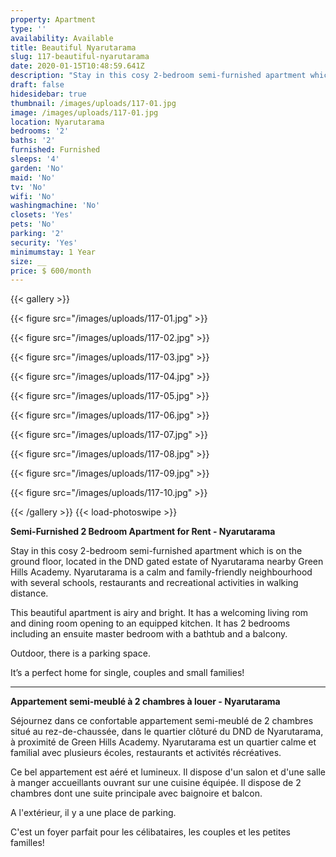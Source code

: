 ```yaml
---
property: Apartment
type: ''
availability: Available
title: Beautiful Nyarutarama
slug: 117-beautiful-nyarutarama
date: 2020-01-15T10:48:59.641Z
description: "Stay in this cosy 2-bedroom semi-furnished apartment which is on the ground floor, located in the DND gated estate of Nyarutarama nearby Green Hills Academy. Nyarutarama is a calm and family-friendly neighbourhood with several schools, restaurants and recreational activities in walking distance. \L"
draft: false
hidesidebar: true
thumbnail: /images/uploads/117-01.jpg
image: /images/uploads/117-01.jpg
location: Nyarutarama
bedrooms: '2'
baths: '2'
furnished: Furnished
sleeps: '4'
garden: 'No'
maid: 'No'
tv: 'No'
wifi: 'No'
washingmachine: 'No'
closets: 'Yes'
pets: 'No'
parking: '2'
security: 'Yes'
minimumstay: 1 Year
size: __
price: $ 600/month
---
```

{{< gallery >}}

{{< figure src="/images/uploads/117-01.jpg" >}}

{{< figure src="/images/uploads/117-02.jpg" >}}

{{< figure src="/images/uploads/117-03.jpg" >}}

{{< figure src="/images/uploads/117-04.jpg" >}}

{{< figure src="/images/uploads/117-05.jpg" >}}

{{< figure src="/images/uploads/117-06.jpg" >}}

{{< figure src="/images/uploads/117-07.jpg" >}}

{{< figure src="/images/uploads/117-08.jpg" >}}

{{< figure src="/images/uploads/117-09.jpg" >}}

{{< figure src="/images/uploads/117-10.jpg" >}}

{{< /gallery >}} {{< load-photoswipe >}}

**Semi-Furnished 2 Bedroom Apartment for Rent - Nyarutarama**

Stay in this cosy 2-bedroom semi-furnished apartment which is on the ground floor, located in the DND gated estate of Nyarutarama nearby Green Hills Academy. Nyarutarama is a calm and family-friendly neighbourhood with several schools, restaurants and recreational activities in walking distance.

This beautiful apartment is airy and bright. It has a welcoming living rom and dining room opening to an equipped kitchen. It has 2 bedrooms including an ensuite master bedroom with a bathtub and a balcony.

Outdoor, there is[](<>) a parking space.

It’s a perfect home for single, couples and small families!

- - -

**Appartement semi-meublé à 2 chambres à louer - Nyarutarama**

Séjournez dans ce confortable appartement semi-meublé de 2 chambres situé au rez-de-chaussée, dans le quartier clôturé du DND de Nyarutarama, à proximité de Green Hills Academy. Nyarutarama est un quartier calme et familial avec plusieurs écoles, restaurants et activités récréatives.

Ce bel appartement est aéré et lumineux. Il dispose d'un salon et d'une salle à manger accueillants ouvrant sur une cuisine équipée. Il dispose de 2 chambres dont une suite principale avec baignoire et balcon.

A l'extérieur, il y a une place de parking.

C'est un foyer parfait pour les célibataires, les couples et les petites familles!
